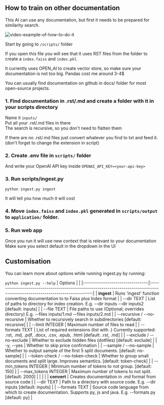 ## How to train on other documentation
This AI can use any documentation, but first it needs to be prepared for similarity search. 

![video-example-of-how-to-do-it](https://d3dg1063dc54p9.cloudfront.net/videos/how-to-vectorise.gif)

Start by going to 
`/scripts/` folder

If you open this file you will see that it uses RST files from the folder to create a `index.faiss` and `index.pkl`. 

It currently uses OPEN_AI to create vector store, so make sure your documentation is not too big. Pandas cost me around 3-4$

You can usually find documentation on github in docs/ folder for most open-source projects.

### 1. Find documentation in .rst/.md and create a folder with it in your scripts directory
Name it `inputs/`  
Put all your .rst/.md files in there  
The search is recursive, so you don't need to flatten them

If there are no .rst/.md files just convert whatever you find to txt and feed it. (don't forget to change the extension in script)

### 2. Create .env file in `scripts/` folder
And write your OpenAI API key inside
`OPENAI_API_KEY=<your-api-key>`

### 3. Run scripts/ingest.py

`python ingest.py ingest`

It will tell you how much it will cost

### 4. Move `index.faiss` and `index.pkl` generated in `scripts/output` to `application/` folder. 


### 5. Run web app
Once you run it will use new context that is relevant to your documentation
Make sure you select default in the dropdown in the UI

## Customisation 
You can learn more about options while running ingest.py by running:

`python ingest.py --help`
|              Options             |                                                                                                                                |
|:--------------------------------:|:------------------------------------------------------------------------------------------------------------------------------:|
|            **ingest**            | Runs 'ingest' function converting documentation to to Faiss plus Index format                                                  |
| --dir TEXT                       | List of paths to directory for index creation. E.g. --dir inputs --dir inputs2 [default: inputs]                               |
| --file TEXT                      | File paths to use (Optional; overrides directory) E.g. --files inputs/1.md --files inputs/2.md                                 |
| --recursive / --no-recursive     | Whether to recursively search in subdirectories [default: recursive]                                                           |
| --limit INTEGER                  | Maximum number of files to read                                                                                                |
| --formats TEXT                   | List of required extensions (list with .) Currently supported: .rst, .md, .pdf, .docx, .csv, .epub, .html [default: .rst, .md] |
| --exclude / --no-exclude         | Whether to exclude hidden files (dotfiles) [default: exclude]                                                                  |
| -y, --yes                        | Whether to skip price confirmation                                                                                             |
| --sample / --no-sample           | Whether to output sample of the first 5 split documents. [default: no-sample]                                                  |
| --token-check / --no-token-check | Whether to group small documents and split large. Improves semantics. [default: token-check]                                   |
| --min_tokens INTEGER             | Minimum number of tokens to not group. [default: 150]                                                                          |
| --max_tokens INTEGER             | Maximum number of tokens to not split. [default: 2000]                                                                         |
|                                  |                                                                                                                                |
|            **convert**           | Creates documentation in .md format from source code                                                                           |
| --dir TEXT                       | Path to a directory with source code. E.g. --dir inputs [default: inputs]                                                      |
| --formats TEXT                   | Source code language from which to create documentation. Supports py, js and java.  E.g. --formats py [default: py]            |